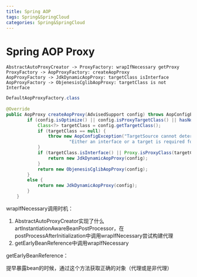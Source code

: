 ```yaml
---
title: Spring AOP
tags: Spring&SpringCloud
categories: Spring&SpringCloud
---
```




# Spring AOP Proxy

```sequence
AbstractAutoProxyCreator -> ProxyFactory: wrapIfNecessary getProxy
ProxyFactory -> AopProxyFactory: createAopProxy
AopProxyFactory -> JdkDynamicAopProxy: targetClass isInterface
AopProxyFactory -> ObjenesisCglibAopProxy: targetClass is not Interface
```

```java
DefaultAopProxyFactory.class
    
@Override
public AopProxy createAopProxy(AdvisedSupport config) throws AopConfigException {
		if (config.isOptimize() || config.isProxyTargetClass() || hasNoUserSuppliedProxyInterfaces(config)) {
			Class<?> targetClass = config.getTargetClass();
			if (targetClass == null) {
				throw new AopConfigException("TargetSource cannot determine target class: " +
						"Either an interface or a target is required for proxy creation.");
			}
			if (targetClass.isInterface() || Proxy.isProxyClass(targetClass)) {
				return new JdkDynamicAopProxy(config);
			}
			return new ObjenesisCglibAopProxy(config);
		}
		else {
			return new JdkDynamicAopProxy(config);
		}
	}
```

wrapIfNecessary调用时机：

1. AbstractAutoProxyCreator实现了什么artInstantiationAwareBeanPostProcessor，在postProcessAfterInitialization中调用wrapIfNecessary尝试构建代理
2. getEarlyBeanReference中调用wrapIfNecessary

getEarlyBeanReference：

提早暴露bean的时候，通过这个方法获取正确的对象（代理或是非代理）

